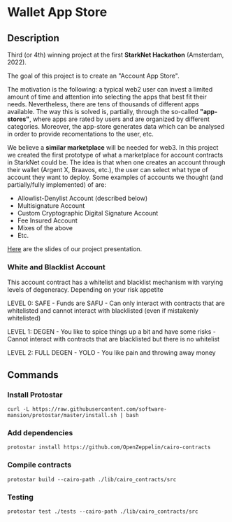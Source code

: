 # Wallet App Store

## Description

Third (or 4th) winning project at the first **StarkNet Hackathon** (Amsterdam, 2022).

The goal of this project is to create an "Account App Store".

The motivation is the following: a typical web2 user can invest a limited amount of time and attention into selecting the apps that best fit their needs. Nevertheless, there are tens of thousands of different apps available. The way this is solved is, partially, through the so-called **"app-stores"**, where apps are rated by users and are organized by different categories. Moreover, the app-store generates data which can be analysed in order to provide recomentations to the user, etc.

We believe a **similar marketplace** will be needed for web3. In this project we created the first prototype of what a marketplace for account contracts in StarkNet could be. The idea is that when one creates an account through their wallet (Argent X, Braavos, etc.), the user can select what type of account they want to deploy. Some examples of accounts we thought (and partially/fully implemented) of are:

- Allowlist-Denylist Account (described below)
- Multisignature Account
- Custom Cryptographic Digital Signature Account
- Fee Insured Account
- Mixes of the above
- Etc.

[Here](https://pitch.com/public/3454e0c7-ec9d-4111-82c3-4486de25e252/bc44edd0-287d-4b90-8898-ceb42d12e185) are the slides of our project presentation.

### White and Blacklist Account

This account contract has a whitelist and blacklist mechanism with varying levels of degeneracy. Depending on
your risk appetite

LEVEL 0: SAFE
    - Funds are SAFU
    - Can only interact with contracts that are whitelisted and cannot interact with blacklisted (even if mistakenly whitelisted)

LEVEL 1: DEGEN
    - You like to spice things up a bit and have some risks
    - Cannot interact with contracts that are blacklisted but there is no whitelist

LEVEL 2: FULL DEGEN
    - YOLO
    - You like pain and throwing away money

## Commands

### Install Protostar

```
curl -L https://raw.githubusercontent.com/software-mansion/protostar/master/install.sh | bash
```

### Add dependencies

```
protostar install https://github.com/OpenZeppelin/cairo-contracts
```

### Compile contracts

```
protostar build --cairo-path ./lib/cairo_contracts/src
```

### Testing

```
protostar test ./tests --cairo-path ./lib/cairo_contracts/src
```
